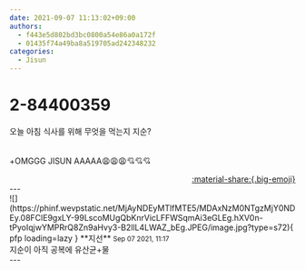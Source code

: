 ```yaml
---
date: 2021-09-07 11:13:02+09:00
authors:
  - f443e5d802bd3bc0800a54e86a0a172f
  - 01435f74a49ba8a519705ad242348232
categories:
  - Jisun
---
```


# 2-84400359

<div class="post-container" markdown="1">
<div class="content-container md-sidebar__scrollwrap" markdown="1">

오늘 아침 식사를 위해 무엇을 먹는지 지순?<br><br><br>+OMGGG JISUN AAAAA😩😩😩💘💘💘

</div>
</div>

<div style="text-align: right;" markdown="1">
<a href="https://weverse.io/fromis9/fanpost/2-84400359" style="text-align: right;">:material-share:{.big-emoji}</a>
</div>
---

<div class="comments-container md-sidebar__scrollwrap" markdown="1">
<div class="comment" markdown="1">
<div class='id-container' markdown="1">
![](https://phinf.wevpstatic.net/MjAyNDEyMTlfMTE5/MDAxNzM0NTgzMjY0NDEy.08FClE9gxLY-99LscoMUgQbKnrVicLFFWSqmAi3eGLEg.hXV0n-tPyoIqjwYMPRrQ8Zn9aHvy3-B2llL4LWAZ_bEg.JPEG/image.jpg?type=s72){ pfp loading=lazy }
**<span class="artist">지선</span>** <small>Sep 07 2021, 11:17</small><br>
</div>
<div class='comment-body' markdown="1">
지순이 아직 공복에 유산균+물
</div>
</div>
</div>
---
